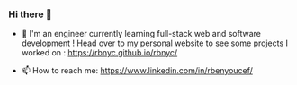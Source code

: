 ### Hi there 👋

<!--
**RBNYC/rbnyc** is a ✨ _special_ ✨ repository because its `README.md` (this file) appears on your GitHub profile.-->

- 🌱 I'm an engineer currently learning full-stack web and software development ! Head over to my personal website to see some projects I worked on : https://rbnyc.github.io/rbnyc/

- 📫 How to reach me: https://www.linkedin.com/in/rbenyoucef/
